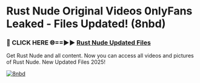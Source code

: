# Rust Nude Original Videos 0nlyFans Leaked - Files Updated! (8nbd)

<h3>🔴 CLICK HERE 🌐==►► <a href="https://tinyurl.com/yrmya6cz" rel="nofollow">Rust Nude Updated Files</a></h3>

Get Rust Nude and all content. Now you can access all videos and pictures of Rust Nude. New Updated Files 2025!

[![8nbd](https://i.imgur.com/FMdXYCs.gif)](https://tinyurl.com/yrmya6cz)

